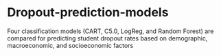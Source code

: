 # Dropout-prediction-models
Four classification models (CART, C5.0, LogReg, and Random Forest) are compared for predicting student dropout rates based on demographic, macroeconomic, and socioeconomic factors

